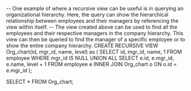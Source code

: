 -- One example of where a recursive view can be useful is in querying an organizational hierarchy. Here, the query can show the hierarchical relationship between employees and their managers by referencing the view within itself.
-- The view created above can be used to find all the employees and their respective managers in the company hierarchy. This view can then be queried to find the manager of a specific employee or to show the entire company hierarchy. 
CREATE RECURSIVE VIEW Org_chart(id, mgr_id, name, level) as (
  SELECT
    id, mgr_id, name, 1
  FROM
    employee
  WHERE
    mgr_id IS NULL
  UNION ALL
  SELECT
    e.id, e.mgr_id, e.name, level + 1
  FROM
    employee e INNER JOIN Org_chart o 
    ON o.id = e.mgr_id
);

SELECT * FROM Org_chart;